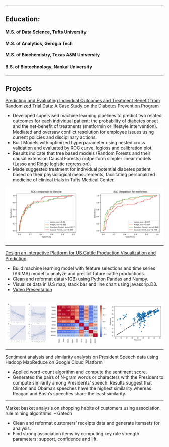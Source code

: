 <!-- ## Portfolio -->

---
## Education:
#### M.S. of Data Science, Tufts University
#### M.S. of Analytics, Gerogia Tech
#### M.S. of Biochemistry, Texas A&M University
#### B.S. of Biotechnology, Nankai University

---

## Projects 

[Predicting and Evaluating Individual Outcomes and Treatment Benefit from Randomized Trial Data: A Case Study on the Diabetes Prevention Program](/pdf/DPPAnalysisWithIndividualTreatmentEffect.pdf)
<ul>
<li> Developed supervised machine learning pipelines to predict two related outcomes for each individual patient: the probability of diabetes onset and the net-benefit of treatments (metformin or lifestyle intervention). Mediated and oversaw conflict resolution for employee issues using current policies and disciplinary actions. </li>
<li> Built Models with optimized hyperparameter using nested cross validation and evaluated by ROC curve, logloss and calibration plot. </li>
<li> Results indicate that tree based models (Random Forests and their causal extension Causal Forests) outperform simpler linear models (Lasso and Ridge logistic regression). </li>
<li> Made suggested treatment for individual potential diabetes patient based on their physiological measurements, facilitating personalized medicine of clinical trials in Tufts Medical Center. </li>
</ul>
<img src="images/roc.png?raw=true"/>

---
[Design an Interactive Platform for US Cattle Production Visualization and Prediction](/pdf/final_poster.pdf)
<ul>
<li> Build machine learning model with feature selections and time series (ARIMA) model to analyze and predict future cattle productions. </li>
<li> Clean and reformat data(>1GB) using Python Pandas and Numpy. </li>
<li> Visualize data in U.S map, stack bar and line chart using javascrip.D3. </li>
<li> <a href="https://youtu.be/0MQ33xdNRTw"> Video Presentation</a> </li>
</ul>
<br>
<img src="images/cattle.png?raw=true"/>

---
Sentiment analysis and similarity analysis on President Speech data using Hadoop MapReduce on Google Cloud Platform <!-- (/sample_page) -->
<!-- <img src="images/dummy_thumbnail.jpg?raw=true"/> -->
<ul>
<li> Applied word-count algorithm and compute the sentiment score. </li>
<li> Generated the pairs of N-gram words or characters with the President to compute similarity among Presidents’ speech. Results suggest that Clinton and Obama’s speeches have the highest similarity whereas Reagan and Bush’s speeches share the least similarity. </li>
</ul>

---
Market basket analysis on shopping habits of customers using association rule mining algorithms. – Gatech
<ul>
<li> Clean and reformat customers’ receipts data and generate itemsets for analysis. </li>
<li> Find strong association items by computing key rule strength parameters: support, confidence and lift. </li>
</ul>

<!--### Category Name 2

- [Project 1 Title](http://example.com/)
- [Project 2 Title](http://example.com/)
- [Project 3 Title](http://example.com/)
- [Project 4 Title](http://example.com/)
- [Project 5 Title](http://example.com/)


---




---
-->
<!-- <p style="font-size:11px">Page template forked from <a href="https://github.com/evanca/quick-portfolio">evanca</a></p> -->
<!-- Remove above link if you don't want to attibute -->
